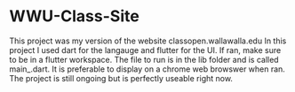 # WWU-Class-Site

This project was my version of the website classopen.wallawalla.edu 
In this project I used dart for the langauge and flutter for the UI. 
If ran, make sure to be in a flutter workspace. The file to run is in the lib folder and is called main_.dart. It is preferable to display on a chrome web browswer when ran. The project is still ongoing but is perfectly useable right now.
